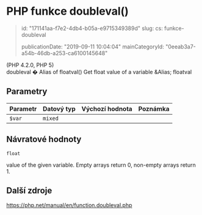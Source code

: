 PHP funkce doubleval()
======================

> id: "171141aa-f7e2-4db4-b05a-e9715349389d"
> slug:
> 	cs: funkce-doubleval
> 
> publicationDate: "2019-09-11 10:04:04"
> mainCategoryId: "0eeab3a7-a54b-46db-a253-ca6100145648"

(PHP 4.2.0, PHP 5)<br/>
doubleval � Alias of floatval()
Get float value of a variable
&Alias; <function>floatval</function>


Parametry
--------------

| Parametr | Datový typ | Výchozí hodnota | Poznámka |
|-----|-----|-----|-----|
| `$var` | `mixed` |  |  |


Návratové hodnoty
----------------

`float`

value of the given variable. Empty arrays return 0, non-empty arrays return 1.

Další zdroje
------------

https://php.net/manual/en/function.doubleval.php
